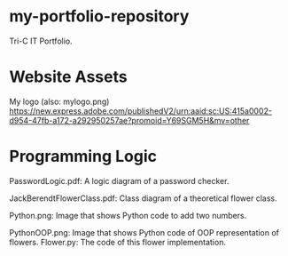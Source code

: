 # my-portfolio-repository
Tri-C IT Portfolio.

# Website Assets
My logo (also: mylogo.png) https://new.express.adobe.com/publishedV2/urn:aaid:sc:US:415a0002-d954-47fb-a172-a292950257ae?promoid=Y69SGM5H&mv=other

# Programming Logic
PasswordLogic.pdf: A logic diagram of a password checker.

JackBerendtFlowerClass.pdf: Class diagram of a theoretical flower class.

Python.png: Image that shows Python code to add two numbers.

PythonOOP.png: Image that shows Python code of OOP representation of flowers.
Flower.py: The code of this flower implementation.

